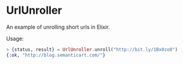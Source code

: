 UrlUnroller
===========

An example of unrolling short urls in Elixir.

Usage:

```elixir
> {status, result} = UrlUnroller.unroll("http://bit.ly/1Bx0zo8")
{:ok, "http://blog.semanticart.com/"}
```
